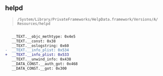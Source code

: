 ## helpd

> `/System/Library/PrivateFrameworks/HelpData.framework/Versions/A/Resources/helpd`

```diff

   __TEXT.__objc_methtype: 0x4e5
   __TEXT.__const: 0x38
   __TEXT.__oslogstring: 0x60
-  __TEXT.__info_plist: 0x534
+  __TEXT.__info_plist: 0x533
   __TEXT.__unwind_info: 0x438
   __DATA_CONST.__auth_got: 0x468
   __DATA_CONST.__got: 0x300

```
